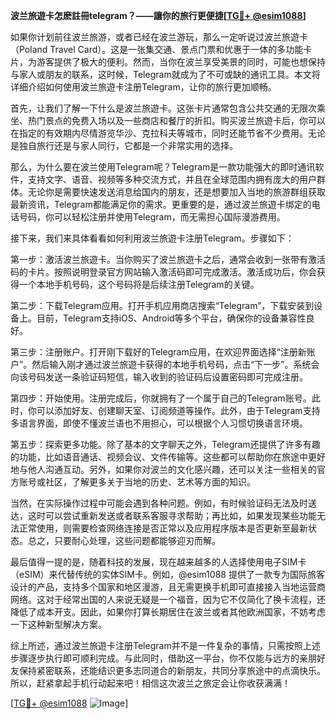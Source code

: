 **波兰旅遊卡怎麽註冊telegram？——讓你的旅行更便捷[[TG💪+ @esim1088](https://t.me/s/esim1088)]**

如果你计划前往波兰旅游，或者已经在波兰游玩，那么一定听说过波兰旅遊卡（Poland Travel Card）。这是一张集交通、景点门票和优惠于一体的多功能卡片，为游客提供了极大的便利。然而，当你在波兰享受美景的同时，可能也想保持与家人或朋友的联系，这时候，Telegram就成为了不可或缺的通讯工具。本文将详细介绍如何使用波兰旅遊卡注册Telegram，让你的旅行更加顺畅。

首先，让我们了解一下什么是波兰旅遊卡。这张卡片通常包含公共交通的无限次乘坐、热门景点的免费入场以及一些商店和餐厅的折扣。购买波兰旅遊卡后，你可以在指定的有效期内尽情游览华沙、克拉科夫等城市，同时还能节省不少费用。无论是独自旅行还是与家人同行，它都是一个非常实用的选择。

那么，为什么要在波兰使用Telegram呢？Telegram是一款功能强大的即时通讯软件，支持文字、语音、视频等多种交流方式，并且在全球范围内拥有庞大的用户群体。无论你是需要快速发送消息给国内的朋友，还是想要加入当地的旅游群组获取最新资讯，Telegram都能满足你的需求。更重要的是，通过波兰旅遊卡绑定的电话号码，你可以轻松注册并使用Telegram，而无需担心国际漫游费用。

接下来，我们来具体看看如何利用波兰旅遊卡注册Telegram。步骤如下：

第一步：激活波兰旅遊卡。当你购买了波兰旅遊卡之后，通常会收到一张带有激活码的卡片。按照说明登录官方网站输入激活码即可完成激活。激活成功后，你会获得一个本地手机号码，这个号码将是后续注册Telegram的关键。

第二步：下载Telegram应用。打开手机应用商店搜索“Telegram”，下载安装到设备上。目前，Telegram支持iOS、Android等多个平台，确保你的设备兼容性良好。

第三步：注册账户。打开刚下载好的Telegram应用，在欢迎界面选择“注册新账户”。然后输入刚才通过波兰旅遊卡获得的本地手机号码，点击“下一步”。系统会向该号码发送一条验证码短信，输入收到的验证码后设置密码即可完成注册。

第四步：开始使用。注册完成后，你就拥有了一个属于自己的Telegram账号。此时，你可以添加好友、创建聊天室、订阅频道等操作。此外，由于Telegram支持多语言界面，即使不懂波兰语也不用担心，可以根据个人习惯切换语言环境。

第五步：探索更多功能。除了基本的文字聊天之外，Telegram还提供了许多有趣的功能，比如语音通话、视频会议、文件传输等。这些都可以帮助你在旅途中更好地与他人沟通互动。另外，如果你对波兰的文化感兴趣，还可以关注一些相关的官方账号或社区，了解更多关于当地的历史、艺术等方面的知识。

当然，在实际操作过程中可能会遇到各种问题。例如，有时候验证码无法及时送达，这时可以尝试重新发送或者联系客服寻求帮助；再比如，如果发现某些功能无法正常使用，则需要检查网络连接是否正常以及应用程序版本是否更新至最新状态。总之，只要耐心处理，这些问题都能够迎刃而解。

最后值得一提的是，随着科技的发展，现在越来越多的人选择使用电子SIM卡（eSIM）来代替传统的实体SIM卡。例如，@esim1088 提供了一款专为国际旅客设计的产品，支持多个国家和地区漫游，且无需更换手机即可直接接入当地运营商网络。这对于经常出国的人来说无疑是一个福音，因为它不仅简化了换卡流程，还降低了成本开支。因此，如果你打算长期居住在波兰或者其他欧洲国家，不妨考虑一下这种新型解决方案。

综上所述，通过波兰旅遊卡注册Telegram并不是一件复杂的事情，只需按照上述步骤逐步执行即可顺利完成。与此同时，借助这一平台，你不仅能与远方的亲朋好友保持紧密联系，还能结识更多志同道合的新朋友，共同分享旅途中的点滴快乐。所以，赶紧拿起手机行动起来吧！相信这次波兰之旅定会让你收获满满！

[[TG💪+ @esim1088](https://t.me/s/esim1088) ![Image](https://i.postimg.cc/4NQfJmqS/Snipaste-2025-05-13-00-14-12.png)]